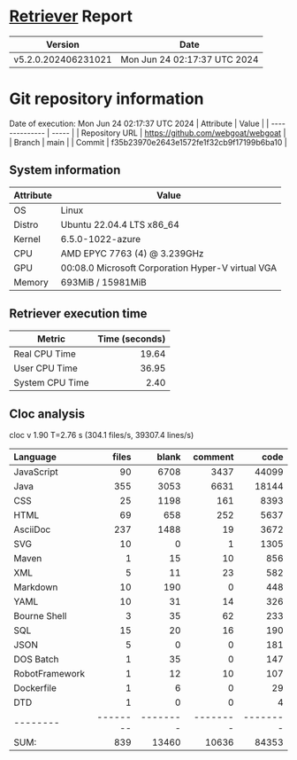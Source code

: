 # [Retriever](https://github.com/PalladioSimulator/Palladio-ReverseEngineering-Retriever) Report
| Version | Date |
| ------- | ---- |
| v5.2.0.202406231021 | Mon Jun 24 02:17:37 UTC 2024 |

# Git repository information
Date of execution: Mon Jun 24 02:17:37 UTC 2024
|    Attribute   | Value |
| -------------- | ----- |
| Repository URL | https://github.com/webgoat/webgoat |
| Branch         | main |
| Commit         | f35b23970e2643e1572fe1f32cb9f17199b6ba10 |


## System information
| Attribute | Value |
| --------- | ----- |
| OS | Linux  |
| Distro | Ubuntu 22.04.4 LTS x86_64  |
| Kernel | 6.5.0-1022-azure  |
| CPU | AMD EPYC 7763 (4) @ 3.239GHz  |
| GPU | 00:08.0 Microsoft Corporation Hyper-V virtual VGA  |
| Memory | 693MiB / 15981MiB  |

## Retriever execution time
| Metric | Time (seconds) |
| --- | ---: |
| Real CPU Time | 19.64 |
| User CPU Time | 36.95 |
| System CPU Time | 2.40 |
<!--
Explainations:
- __Real CPU Time__: actual time the command has run (can be less than total time spent in user and system mode for multi-threaded processes)
- __User CPU Time__: time the command has spent running in user mode
- __System CPU Time__: time the command has spent running in system or kernel mode
-->

## Cloc analysis
cloc v 1.90  T=2.76 s (304.1 files/s, 39307.4 lines/s)

Language|files|blank|comment|code
:-------|-------:|-------:|-------:|-------:
JavaScript|90|6708|3437|44099
Java|355|3053|6631|18144
CSS|25|1198|161|8393
HTML|69|658|252|5637
AsciiDoc|237|1488|19|3672
SVG|10|0|1|1305
Maven|1|15|10|856
XML|5|11|23|582
Markdown|10|190|0|448
YAML|10|31|14|326
Bourne Shell|3|35|62|233
SQL|15|20|16|190
JSON|5|0|0|181
DOS Batch|1|35|0|147
RobotFramework|1|12|10|107
Dockerfile|1|6|0|29
DTD|1|0|0|4
--------|--------|--------|--------|--------
SUM:|839|13460|10636|84353
